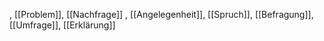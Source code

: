 , [[Problem]], [[Nachfrage]]
, [[Angelegenheit]], [[Spruch]], [[Befragung]], [[Umfrage]], [[Erklärung]]